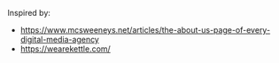 
Inspired by:
- https://www.mcsweeneys.net/articles/the-about-us-page-of-every-digital-media-agency
- https://wearekettle.com/
